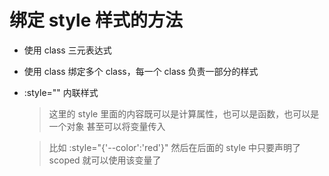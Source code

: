# 绑定 style 样式的方法

- 使用 class 三元表达式

- 使用 class 绑定多个 class，每一个 class 负责一部分的样式

- :style="" 内联样式

  > 这里的 style 里面的内容既可以是计算属性，也可以是函数，也可以是一个对象 甚至可以将变量传入

  > 比如 :style="{'--color':'red'}" 然后在后面的 style 中只要声明了 scoped 就可以使用该变量了
